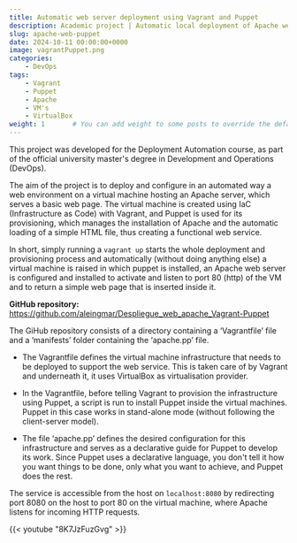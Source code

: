 ```yaml
---
title: Automatic web server deployment using Vagrant and Puppet
description: Academic project | Automatic local deployment of Apache web server using Vagrant and Puppet.
slug: apache-web-puppet
date: 2024-10-11 00:00:00+0000
image: vagrantPuppet.png
categories:
    - DevOps
tags:
    - Vagrant
    - Puppet
    - Apache
    - VM's
    - VirtualBox
weight: 1       # You can add weight to some posts to override the default sorting (date descending)
---
```


This project was developed for the Deployment Automation course, as part of the official university master's degree in Development and Operations (DevOps).

The aim of the project is to deploy and configure in an automated way a web environment on a virtual machine hosting an Apache server, which serves a basic web page. The virtual machine is created using IaC (Infrastructure as Code) with Vagrant, and Puppet is used for its provisioning, which manages the installation of Apache and the automatic loading of a simple HTML file, thus creating a functional web service.

In short, simply running a `vagrant up` starts the whole deployment and provisioning process and automatically (without doing anything else) a virtual machine is raised in which puppet is installed, an Apache web server is configured and installed to activate and listen to port 80 (http) of the VM and to return a simple web page that is inserted inside it.

**GitHub repository:** https://github.com/aleingmar/Despliegue_web_apache_Vagrant-Puppet


The GiHub repository consists of a directory containing a ‘Vagrantfile’ file and a ‘manifests’ folder containing the ‘apache.pp’ file.

- The Vagrantfile defines the virtual machine infrastructure that needs to be deployed to support the web service. This is taken care of by Vagrant and underneath it, it uses VirtualBox as virtualisation provider.

 - In the Vagrantfile, before telling Vagrant to provision the infrastructure using Puppet, a script is run to install Puppet inside the virtual machines. Puppet in this case works in stand-alone mode (without following the client-server model).

- The file ‘apache.pp’ defines the desired configuration for this infrastructure and serves as a declarative guide for Puppet to develop its work. Since Puppet uses a declarative language, you don't tell it how you want things to be done, only what you want to achieve, and Puppet does the rest.


The service is accessible from the host on `localhost:8080` by redirecting port 8080 on the host to port 80 on the virtual machine, where Apache listens for incoming HTTP requests.


{{< youtube "8K7JzFuzGvg" >}}